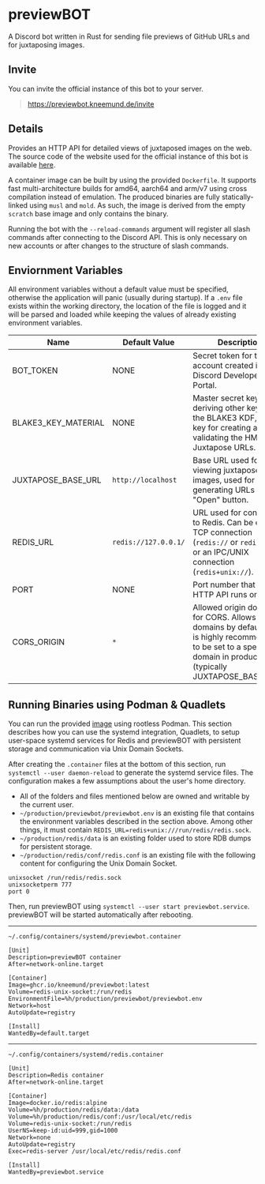 # previewBOT

A Discord bot written in Rust for sending file previews of GitHub URLs and for juxtaposing images.

## Invite

You can invite the official instance of this bot to your server.

> https://previewbot.kneemund.de/invite

## Details

Provides an HTTP API for detailed views of juxtaposed images on the web. The source code of the website used for the official instance of this bot is available [here](https://github.com/Kneemund/juxtapose).

A container image can be built by using the provided `Dockerfile`. It supports fast multi-architecture builds for amd64, aarch64 and arm/v7 using cross compilation instead of emulation. The produced binaries are fully statically-linked using `musl` and `mold`. As such, the image is derived from the empty `scratch` base image and only contains the binary.

Running the bot with the `--reload-commands` argument will register all slash commands after connecting to the Discord API. This is only necessary on new accounts or after changes to the structure of slash commands.

## Enviornment Variables

All environment variables without a default value must be specified, otherwise the application will panic (usually during startup). If a `.env` file exists within the working directory, the location of the file is logged and it will be parsed and loaded while keeping the values of already existing environment variables.

| Name                | Default Value        | Description                                                                                                                                                            |
| ------------------- | -------------------- | ---------------------------------------------------------------------------------------------------------------------------------------------------------------------- |
| BOT_TOKEN           | NONE                 | Secret token for the bot account created in the Discord Developer Portal.                                                                                              |
| BLAKE3_KEY_MATERIAL | NONE                 | Master secret key for deriving other keys using the BLAKE3 KDF, e.g. the key for creating and validating the HMAC in Juxtapose URLs.                                   |
| JUXTAPOSE_BASE_URL  | `http://localhost`   | Base URL used for viewing juxtaposed images, used for generating URLs for the "Open" button.                                                                           |
| REDIS_URL           | `redis://127.0.0.1/` | URL used for connecting to Redis. Can be either a TCP connection (`redis://` or `rediss://`), or an IPC/UNIX connection (`redis+unix://`).                             |
| PORT                | NONE                 | Port number that the HTTP API runs on.                                                                                                                                 |
| CORS_ORIGIN         | `*`                  | Allowed origin domains for CORS. Allows all domains by default, but is highly recommended to be set to a specific domain in production (typically JUXTAPOSE_BASE_URL). |

## Running Binaries using Podman & Quadlets

You can run the provided [image](https://github.com/Kneemund/previewBOT/pkgs/container/previewbot) using rootless Podman. This section describes how you can use the systemd integration, Quadlets, to setup user-space systemd services for Redis and previewBOT with persistent storage and communication via Unix Domain Sockets.

After creating the `.container` files at the bottom of this section, run `systemctl --user daemon-reload` to generate the systemd service files. The configuration makes a few assumptions about the user's home directory.

- All of the folders and files mentioned below are owned and writable by the current user.
- `~/production/previewbot/previewbot.env` is an existing file that contains the environment variables described in the section above. Among other things, it must contain `REDIS_URL=redis+unix:///run/redis/redis.sock`.
- `~/production/redis/data` is an existing folder used to store RDB dumps for persistent storage. 
- `~/production/redis/conf/redis.conf` is an existing file with the following content for configuring the Unix Domain Socket.
```
unixsocket /run/redis/redis.sock
unixsocketperm 777
port 0
```

Then, run previewBOT using `systemctl --user start previewbot.service`. previewBOT will be started automatically after rebooting.

---

`~/.config/containers/systemd/previewbot.container`
```service
[Unit]
Description=previewBOT container
After=network-online.target

[Container]
Image=ghcr.io/kneemund/previewbot:latest
Volume=redis-unix-socket:/run/redis
EnvironmentFile=%h/production/previewbot/previewbot.env
Network=host
AutoUpdate=registry

[Install]
WantedBy=default.target
```

---

`~/.config/containers/systemd/redis.container`
```service
[Unit]
Description=Redis container
After=network-online.target

[Container]
Image=docker.io/redis:alpine
Volume=%h/production/redis/data:/data
Volume=%h/production/redis/conf:/usr/local/etc/redis
Volume=redis-unix-socket:/run/redis
UserNS=keep-id:uid=999,gid=1000
Network=none
AutoUpdate=registry
Exec=redis-server /usr/local/etc/redis/redis.conf

[Install]
WantedBy=previewbot.service
```
